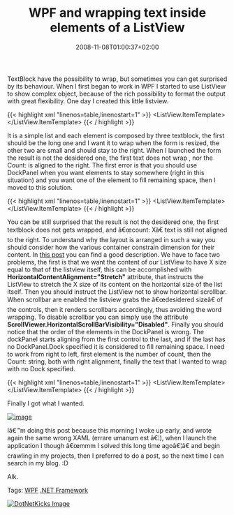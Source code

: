 ﻿---
title: "WPF and wrapping text inside elements of a ListView"
description: ""
date: 2008-11-08T01:00:37+02:00
draft: false
tags: [WPF]
categories: [WPF]
---
TextBlock have the possibility to wrap, but sometimes you can get surprised by its behaviour. When I first began to work in WPF I started to use ListView to show complex object, because of the rich possibility to format the output with great flexibility. One day I created this little listview.

{{< highlight xml "linenos=table,linenostart=1" >}}
<ListView x:Name="GroupsView" ItemsSource="{Binding}" >
    <ListView.ItemTemplate>
        <DataTemplate>
            <StackPanel Orientation="Horizontal">
                <TextBlock  TextWrapping="Wrap" Margin="2,0,2,0" Text="{Binding Path=LogIdentifier}" VerticalAlignment="Center"  FontSize="14"  />
                <TextBlock Margin="2,0,2,0" Text="Count:" FontWeight="Bold" VerticalAlignment="Center" FontSize="14" />
                <TextBlock Margin="2,0,2,0" Text="{Binding Path=Messages.Count}" VerticalAlignment="Center"  FontSize="14" />
            </StackPanel>
        </DataTemplate>
    </ListView.ItemTemplate>
</ListView>{{< / highlight >}}

<!-- Code inserted with Steve Dunn's Windows Live Writer Code Formatter Plugin.  http://dunnhq.com -->

It is a simple list and each element is composed by three textblock, the first should be the long one and I want it to wrap when the form is resized, the other two are small and should stay to the right. When I launched the form the result is not the desidered one, the first text does not wrap , nor the Count: is aligned to the right. The first error is that you should use DockPanel when you want elements to stay somewhere (right in this situation) and you want one of the element to fill remaining space, then I moved to this solution.

{{< highlight xml "linenos=table,linenostart=1" >}}
<ListView x:Name="GroupsView" ItemsSource="{Binding}" >
    <ListView.ItemTemplate>
        <DataTemplate>
            <DockPanel >
                <TextBlock  TextWrapping="Wrap" Margin="2,0,2,0" Text="{Binding Path=LogIdentifier}" VerticalAlignment="Center"  FontSize="14"  />
                <TextBlock DockPanel.Dock="Right" Margin="2,0,2,0" Text="Count:" FontWeight="Bold" VerticalAlignment="Center" FontSize="14" />
                <TextBlock DockPanel.Dock="Right" Margin="2,0,2,0" Text="{Binding Path=Messages.Count}" VerticalAlignment="Center"  FontSize="14" />
            </DockPanel>
        </DataTemplate>
    </ListView.ItemTemplate>
</ListView>{{< / highlight >}}

<!-- Code inserted with Steve Dunn's Windows Live Writer Code Formatter Plugin.  http://dunnhq.com -->

You can be still surprised that the result is not the desidered one, the first textblock does not gets wrapped, and â€œcount: Xâ€ text is still not aligned to the right. To understand why the layout is arranged in such a way you should consider how the various container constrain dimension for their content. In [this post](http://social.msdn.microsoft.com/Forums/en-US/wpf/thread/d4bf491c-bd72-4bad-8dc1-57dbb2e6ad24/) you can find a good description. We have to face two problems, the first is that we want the content of our ListView to have X size equal to that of the listview itself, this can be accomplished with  **HorizontalContentAlignment="Stretch"** attribute, that instructs the ListView to stretch the X size of its content on the horizontal size of the list itself. Then you should instruct the ListView not to show horizontal scrollbar. When scrollbar are enabled the listview grabs the â€œdesidered sizeâ€ of the controls, then it renders scrollbars accordingly, thus avoiding the word wrapping. To disable scrollbar you can simply use the attribute  **ScrollViewer.HorizontalScrollBarVisibility="Disabled"**. Finally you should notice that the order of the elements in the DockPanel is wrong. The dockPanel starts aligning from the first control to the last, and if the last has no DockPanel.Dock specified it is considered to fill remaining space. I need to work from right to left, first element is the number of count, then the Count: string, both with right alignment, finally the text that I wanted to wrap with no Dock specified.

{{< highlight xml "linenos=table,linenostart=1" >}}
<ListView x:Name="GroupsView" ItemsSource="{Binding}" 
         HorizontalContentAlignment="Stretch"
         ScrollViewer.HorizontalScrollBarVisibility="Disabled">
    <ListView.ItemTemplate>
        <DataTemplate>
            <DockPanel >
                <TextBlock DockPanel.Dock="Right" Margin="2,0,2,0" Text="{Binding Path=Messages.Count}" VerticalAlignment="Center" HorizontalAlignment="Right"  FontSize="14" />
                <TextBlock DockPanel.Dock="Right" Margin="2,0,2,0" Text="Count:" FontWeight="Bold" VerticalAlignment="Center" HorizontalAlignment="Right" FontSize="14" />
                <TextBlock TextWrapping="WrapWithOverflow" Margin="2,0,2,0" Text="{Binding Path=LogIdentifier}" VerticalAlignment="Center"  FontSize="14"  />
            </DockPanel>
        </DataTemplate>
    </ListView.ItemTemplate>
</ListView>{{< / highlight >}}

<!-- Code inserted with Steve Dunn's Windows Live Writer Code Formatter Plugin.  http://dunnhq.com -->

Finally I got what I wanted.

[![image](https://www.codewrecks.com/blog/wp-content/uploads/2008/11/image-thumb5.png "image")](https://www.codewrecks.com/blog/wp-content/uploads/2008/11/image5.png)

Iâ€™m doing this post because this morning I woke up early, and wrote again the same wrong XAML (errare umanum est â€¦), when I launch the application I though â€œmmm I solved this long time agoâ€¦â€ and begin crawling in my projects, then I preferred to do a post, so the next time I can search in my blog. :D

Alk.

Tags: [WPF](http://technorati.com/tag/WPF) [.NET Framework](http://technorati.com/tag/.NET%20Framework)

<script type="text/javascript">var dzone_url = 'http://www.codewrecks.com/blog/index.php/2008/11/08/wpf-and-wrapping-text-inside-elements-of-a-listview/';</script><script type="text/javascript">var dzone_title = 'WPF and wrapping text inside elements of a ListView';</script><script type="text/javascript">var dzone_blurb = 'WPF and wrapping text inside elements of a ListView';</script><script type="text/javascript">var dzone_style = '2';</script><script language="javascript" src="http://widgets.dzone.com/widgets/zoneit.js"></script> 

[![DotNetKicks Image](http://www.dotnetkicks.com/Services/Images/KickItImageGenerator.ashx?url=http://www.codewrecks.com/blog/index.php/2008/11/08/wpf-and-wrapping-text-inside-elements-of-a-listview/&amp;bgcolor=0080C0&amp;fgcolor=FFFFFF&amp;border=000000&amp;cbgcolor=D4E1ED&amp;cfgcolor=000000)](http://www.dotnetkicks.com/kick/?url=http://www.codewrecks.com/blog/index.php/2008/11/08/wpf-and-wrapping-text-inside-elements-of-a-listview/)
